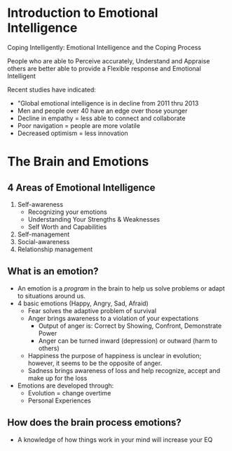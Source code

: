 # Introduction to Emotional Intelligence

Coping Intelligently: Emotional Intelligence and the Coping Process  

People who are able to <span class='darkorange'>Perceive accurately</span>, <span class='green'>Understand</span> and <span class='darkgrey'>Appraise others</span> are better able to provide a <span class='blue'>Flexible response</span> and Emotional Intelligent  

Recent studies have indicated:
- "Global emotional intelligence is in decline from 2011 thru 2013  
- Men and people over 40 have an edge over those younger
- Decline in empathy = less able to connect and collaborate
- Poor navigation = people are more volatile
- Decreased optimism = less innovation

# The Brain and Emotions
## 4 Areas of Emotional Intelligence
1. Self-awareness
   - Recognizing your emotions
   - Understanding Your Strengths & Weaknesses
   - Self Worth and Capabilities
2. Self-management
3. Social-awareness
4. Relationship management

## What is an emotion?
- An emotion is a <em class='darkorange'>program</em> in the brain to help us solve problems or adapt to situations around us.
- 4 basic emotions (Happy, Angry, Sad, Afraid)
  - <span class='green'>Fear</span> solves the adaptive problem of survival
  - <span class='green'>Anger</span> brings awareness to a violation of your expectations
    - Output of anger is: Correct by Showing, Confront, Demonstrate Power
    - Anger can be turned inward (depression) or outward (harm to others)
  - <span class='green'>Happiness</span> the purpose of happiness is unclear in evolution; however, it seems to be the opposite of anger.
  - <span class='green'>Sadness</span> brings awareness of loss and help recognize, accept and make up for the loss
- Emotions are developed through:
  - Evolution = change overtime
  - Personal Experiences

## How does the brain process emotions?
- A knowledge of how things work in your mind will increase your EQ

